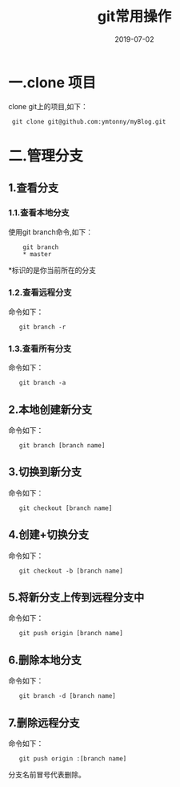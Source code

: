 ﻿---
title: git常用操作
date: 2019-07-02
categories:
 - 技术
tags:
 - git
---
# 一.clone 项目
clone git上的项目,如下：
``` branch
 git clone git@github.com:ymtonny/myBlog.git
```
# 二.管理分支
## 1.查看分支
<!--more-->
### 1.1.查看本地分支
使用git branch命令,如下：
``` branch
    git branch 
    * master
```
*标识的是你当前所在的分支
### 1.2.查看远程分支
命令如下：
``` branch
   git branch -r
```
### 1.3.查看所有分支
命令如下：
``` branch
   git branch -a
```
## 2.本地创建新分支
命令如下：
``` branch
   git branch [branch name]
```
## 3.切换到新分支
命令如下：
``` branch
   git checkout [branch name]
```
## 4.创建+切换分支
命令如下：
``` branch
   git checkout -b [branch name]
```
## 5.将新分支上传到远程分支中
命令如下：
``` branch
   git push origin [branch name]
```
## 6.删除本地分支
命令如下：
``` branch
   git branch -d [branch name]
```
## 7.删除远程分支
命令如下：
``` branch
   git push origin :[branch name]
```
分支名前冒号代表删除。